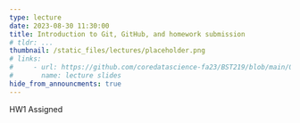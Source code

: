 ```yaml
---
type: lecture
date: 2023-08-30 11:30:00
title: Introduction to Git, GitHub, and homework submission
# tldr: ...
thumbnail: /static_files/lectures/placeholder.png
# links:
#     - url: https://github.com/coredatascience-fa23/BST219/blob/main/00_course_introduction/Lecture_01.pdf
#       name: lecture slides
hide_from_announcments: true
---
```

HW1 Assigned
